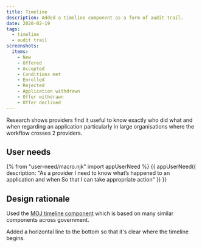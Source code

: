 ```yaml
---
title: Timeline
description: Added a timeline component as a form of audit trail.
date: 2020-02-19
tags:
  - timeline
  - audit trail
screenshots:
  items:
    - New
    - Offered
    - Accepted
    - Conditions met
    - Enrolled
    - Rejected
    - Application withdrawn
    - Offer withdrawn
    - Offer declined
---
```


Research shows providers find it useful to know exactly who did what and when regarding an application particularly in large organisations where the workflow crosses 2 providers.

## User needs

{% from "user-need/macro.njk" import appUserNeed %}
{{ appUserNeed({
  description: "As a provider
I need to know what’s happened to an application and when
So that I can take appropriate action"
}) }}

## Design rationale

Used the [MOJ timeline component](https://moj-design-system.herokuapp.com/components/timeline) which is based on many similar components across government.

Added a horizontal line to the bottom so that it's clear where the timeline begins.
